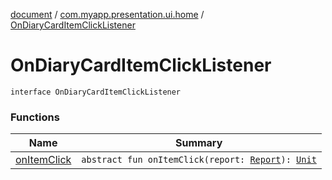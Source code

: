 [document](../../index.md) / [com.myapp.presentation.ui.home](../index.md) / [OnDiaryCardItemClickListener](./index.md)

# OnDiaryCardItemClickListener

`interface OnDiaryCardItemClickListener`

### Functions

| Name | Summary |
|---|---|
| [onItemClick](on-item-click.md) | `abstract fun onItemClick(report: `[`Report`](../../com.myapp.domain.model.entity/-report/index.md)`): `[`Unit`](https://kotlinlang.org/api/latest/jvm/stdlib/kotlin/-unit/index.html) |
